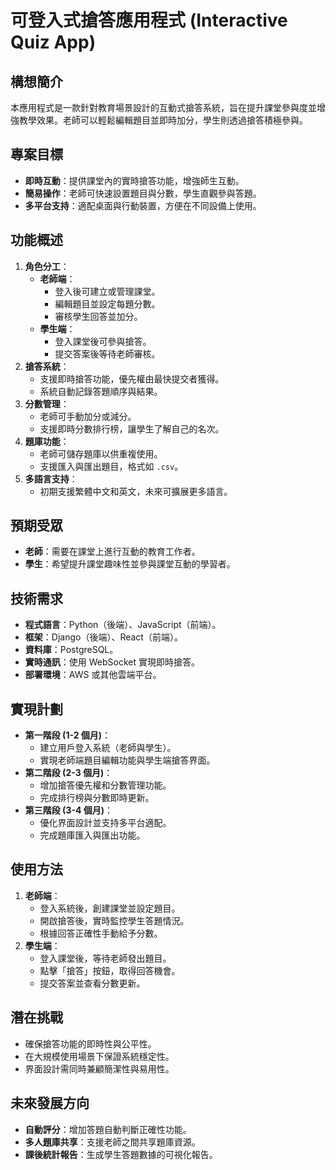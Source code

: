 # 可登入式搶答應用程式 (Interactive Quiz App)

## 構想簡介
本應用程式是一款針對教育場景設計的互動式搶答系統，旨在提升課堂參與度並增強教學效果。老師可以輕鬆編輯題目並即時加分，學生則透過搶答積極參與。

## 專案目標
- **即時互動**：提供課堂內的實時搶答功能，增強師生互動。
- **簡易操作**：老師可快速設置題目與分數，學生直觀參與答題。
- **多平台支持**：適配桌面與行動裝置，方便在不同設備上使用。

## 功能概述
1. **角色分工**：
   - **老師端**：
     - 登入後可建立或管理課堂。
     - 編輯題目並設定每題分數。
     - 審核學生回答並加分。
   - **學生端**：
     - 登入課堂後可參與搶答。
     - 提交答案後等待老師審核。
2. **搶答系統**：
   - 支援即時搶答功能，優先權由最快提交者獲得。
   - 系統自動記錄答題順序與結果。
3. **分數管理**：
   - 老師可手動加分或減分。
   - 支援即時分數排行榜，讓學生了解自己的名次。
4. **題庫功能**：
   - 老師可儲存題庫以供重複使用。
   - 支援匯入與匯出題目，格式如 `.csv`。
5. **多語言支持**：
   - 初期支援繁體中文和英文，未來可擴展更多語言。

## 預期受眾
- **老師**：需要在課堂上進行互動的教育工作者。
- **學生**：希望提升課堂趣味性並參與課堂互動的學習者。

## 技術需求
- **程式語言**：Python（後端）、JavaScript（前端）。
- **框架**：Django（後端）、React（前端）。
- **資料庫**：PostgreSQL。
- **實時通訊**：使用 WebSocket 實現即時搶答。
- **部署環境**：AWS 或其他雲端平台。

## 實現計劃
- **第一階段 (1-2 個月)**：
  - 建立用戶登入系統（老師與學生）。
  - 實現老師端題目編輯功能與學生端搶答界面。
- **第二階段 (2-3 個月)**：
  - 增加搶答優先權和分數管理功能。
  - 完成排行榜與分數即時更新。
- **第三階段 (3-4 個月)**：
  - 優化界面設計並支持多平台適配。
  - 完成題庫匯入與匯出功能。

## 使用方法
1. **老師端**：
   - 登入系統後，創建課堂並設定題目。
   - 開啟搶答後，實時監控學生答題情況。
   - 根據回答正確性手動給予分數。
2. **學生端**：
   - 登入課堂後，等待老師發出題目。
   - 點擊「搶答」按鈕，取得回答機會。
   - 提交答案並查看分數更新。

## 潛在挑戰
- 確保搶答功能的即時性與公平性。
- 在大規模使用場景下保證系統穩定性。
- 界面設計需同時兼顧簡潔性與易用性。

## 未來發展方向
- **自動評分**：增加答題自動判斷正確性功能。
- **多人題庫共享**：支援老師之間共享題庫資源。
- **課後統計報告**：生成學生答題數據的可視化報告。
